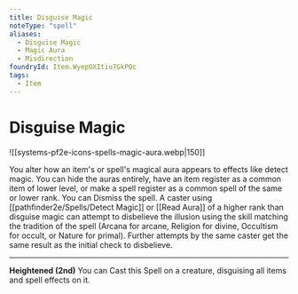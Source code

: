 ```yaml
---
title: Disguise Magic
noteType: "spell"
aliases:
  - Disguise Magic
  - Magic Aura
  - Misdirection
foundryId: Item.WyepOXItiu7GkPQc
tags:
  - Item
---
```


# Disguise Magic
![[systems-pf2e-icons-spells-magic-aura.webp|150]]

You alter how an item's or spell's magical aura appears to effects like detect magic. You can hide the auras entirely, have an item register as a common item of lower level, or make a spell register as a common spell of the same or lower rank. You can Dismiss the spell. A caster using [[pathfinder2e/Spells/Detect Magic]] or [[Read Aura]] of a higher rank than disguise magic can attempt to disbelieve the illusion using the skill matching the tradition of the spell (Arcana for arcane, Religion for divine, Occultism for occult, or Nature for primal). Further attempts by the same caster get the same result as the initial check to disbelieve.

* * *

**Heightened (2nd)** You can Cast this Spell on a creature, disguising all items and spell effects on it.
